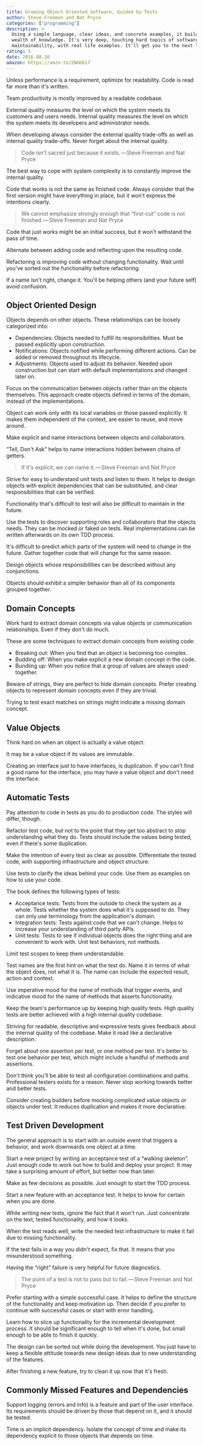 ```yaml
---
title: Growing Object Oriented Software, Guided by Tests
author: Steve Freeman and Nat Pryce
categories: ["programming"]
description: >
  Using a simple language, clear ideas, and concrete examples, it builds a
  wealth of knowledge. It's very deep, touching hard topics of software
  maintainability, with real life examples. It'll get you to the next level.
rating: 5
date: 2016-08-30
amazon: https://amzn.to/2Nmb617
---
```


Unless performance is a requirement, optimize for readability. Code is read far
more than it's written.

Team productivity is mostly improved by a readable codebase.

External quality measures the level on which the system meets its customers and
users needs. Internal quality measures the level on which the system meets its
developers and administrator needs.

When developing always consider the external quality trade-offs as well as
internal quality trade-offs. Never forget about the internal quality.

> Code isn't sacred just because it exists. — Steve Freeman and Nat Pryce

The best way to cope with system complexity is to constantly improve the
internal quality.

Code that works is not the same as finished code. Always consider that the first
version might have everything in place, but it won't express the intentions
clearly.

> We cannot emphasize strongly enough that “first-cut” code is not
> finished. — Steve Freeman and Nat Pryce

Code that just works might be an initial success, but it won't withstand the
pass of time.

Alternate between adding code and reflecting upon the resulting code.

Refactoring is improving code without changing functionality. Wait until you've
sorted out the functionality before refactoring.

If a name isn't right, change it. You'll be helping others (and your future
self) avoid confusion.

## Object Oriented Design

Objects depends on other objects. These relationships can be loosely categorized
into:

* Dependencies: Objects needed to fulfill its responsibilities. Must be passed
  explicitly upon construction.
* Notifications: Objects notified while performing different actions. Can be
  added or removed throughout its lifecycle.
* Adjustments: Objects used to adjust its behavior. Needed upon construction but
  can start with default implementations and changed later on.

Focus on the communication between objects rather than on the objects
themselves. This approach create objects defined in terms of the domain, instead
of the implementations.

Object can work only with its local variables or those passed explicitly. It
makes them independent of the context, are easier to reuse, and move around.

Make explicit and name interactions between objects and collaborators.

“Tell, Don't Ask” helps to name interactions hidden between chains of getters.

> If it's explicit, we can name it. — Steve Freeman and Nat Pryce

Strive for easy to understand unit tests and listen to them. It helps to design
objects with explicit dependencies that can be substituted, and clear
responsibilities that can be verified.

Functionality that's difficult to test will also be difficult to maintain in the
future.

Use the tests to discover supporting roles and collaborators that the objects
needs. They can be mocked or faked on tests. Real implementations can be written
afterwards on its own TDD process.

It's difficult to predict which parts of the system will need to change in the
future. Gather together code that will change for the same reason.

Design objects whose responsibilities can be described without any conjunctions.

Objects should exhibit a simpler behavior than all of its components grouped
together.

## Domain Concepts

Work hard to extract domain concepts via value objects or communication
relationships. Even if they don't do much.

These are some techniques to extract domain concepts from existing code:

* Breaking out: When you find that an object is becoming too complex.
* Budding off: When you make explicit a new domain concept in the code.
* Bundling up: When you notice that a group of values are always used together.

Beware of strings, they are perfect to hide domain concepts. Prefer creating
objects to represent domain concepts even if they are trivial.

Trying to test exact matches on strings might indicate a missing domain concept.

## Value Objects

Think hard on when an object is actually a value object.

It may be a value object if its values are immutable.

Creating an interface just to have interfaces, is duplication. If you can't find
a good name for the interface, you may have a value object and don't need the
interface.

## Automatic Tests

Pay attention to code in tests as you do to production code. The styles will
differ, though.

Refactor test code, but not to the point that they get too abstract to stop
understanding what they do. Tests should include the values being tested, even
if there's some duplication.

Make the intention of every test as clear as possible. Differentiate the tested
code, with supporting infrastructure and object structure.

Use tests to clarify the ideas behind your code. Use them as examples on how to
use your code.

The book defines the following types of tests:

* Acceptance tests: Tests from the outside to check the system as a whole. Tests
  whether the system does what it's supposed to do. They can only use
  terminology from the application's domain.
* Integration tests: Tests against code that we can't change. Helps to increase
  your understanding of third party APIs.
* Unit tests: Tests to see if individual objects does the right thing and are
  convenient to work with. Unit test behaviors, not methods.

Limit test scopes to keep them understandable.

Test names are the first hint on what the test do. Name it in terms of what the
object does, not what it is. The name can include the expected result, action
and context.

Use imperative mood for the name of methods that trigger events, and indicative
mood for the name of methods that asserts functionality.

Keep the team's performance up by keeping high quality tests. High quality tests
are better achieved with a high internal quality codebase.

Striving for readable, descriptive and expressive tests gives feedback about the
internal quality of the codebase. Make it read like a declarative description.

Forget about one assertion per test, or one method per test. It's better to test
one behavior per test, which might include a handful of methods and assertions.

Don't think you'll be able to test all configuration combinations and paths.
Professional testers exists for a reason. Never stop working towards better and
better tests.

Consider creating builders before mocking complicated value objects or objects
under test. It reduces duplication and makes it more declarative.

## Test Driven Development

The general approach is to start with an outside event that triggers a behavior,
and work downwards one object at a time.

Start a new project by writing an acceptance test of a “walking skeleton”. Just
enough code to work out how to build and deploy your project. It may take a
surprising amount of effort, but better now than later.

Make as few decisions as possible. Just enough to start the TDD process.

Start a new feature with an acceptance test. It helps to know for certain when
you are done.

While writing new tests, ignore the fact that it won't run. Just concentrate on
the text, tested functionality, and how it looks.

When the test reads well, write the needed test infrastructure to make it fail
due to missing functionality.

If the test fails in a way you didn't expect, fix that. It means that you
misunderstood something.

Having the “right” failure is very helpful for future diagnostics.

> The point of a test is not to pass but to fail. — Steve Freeman and Nat Pryce

Prefer starting with a simple successful case. It helps to define the structure
of the functionality and keep motivation up. Then decide if you prefer to
continue with successful cases or start with error handling.

Learn how to slice up functionality for the incremental development process. It
should be significant enough to tell when it's done, but small enough to be able
to finish it quickly.

The design can be sorted out while doing the development. You just have to keep
a flexible attitude towards new design ideas due to new understanding of the
features.

After finishing a new feature, try to clean it up now that it's fresh.

## Commonly Missed Features and Dependencies

Support logging (errors and info) is a feature and part of the user interface.
Its requirements should be driven by those that depend on it, and it should be
tested.

Time is an implicit dependency. Isolate the concept of time and make its
dependency explicit to those objects that depends on time.
